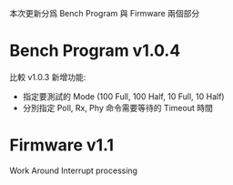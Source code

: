 本次更新分爲 Bench Program 與 Firmware 兩個部分
# Bench Program v1.0.4
比較 v1.0.3 新增功能:
- 指定要測試的 Mode (100 Full, 100 Half, 10 Full, 10 Half) 
- 分別指定 Poll, Rx, Phy 命令需要等待的 Timeout 時間

# Firmware  v1.1
Work Around Interrupt processing